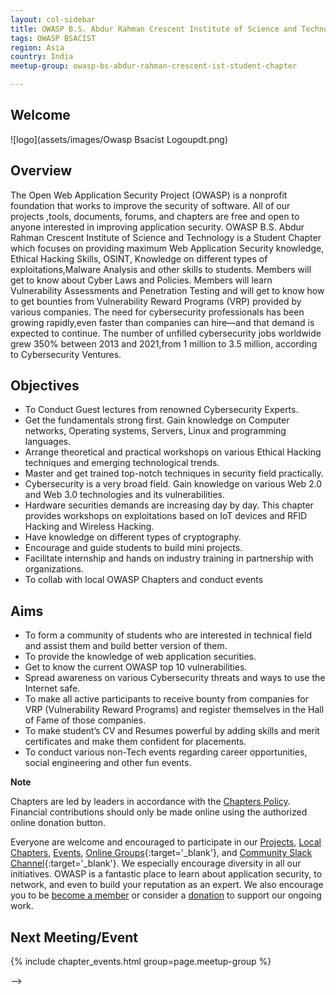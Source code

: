 ```yaml
---
layout: col-sidebar
title: OWASP B.S. Abdur Rahman Crescent Institute of Science and Technology - Student Chapter
tags: OWASP BSACIST
region: Asia
country: India
meetup-group: owasp-bs-abdur-rahman-crescent-ist-student-chapter

---
```




## Welcome

![logo](assets/images/Owasp Bsacist Logoupdt.png)

## Overview
The Open Web Application Security Project (OWASP) is a nonprofit foundation that works to improve the security of software. All of our projects ,tools, documents, forums, and chapters are free and open to anyone interested in improving application security.
OWASP B.S. Abdur Rahman Crescent Institute of Science and Technology is a Student Chapter which focuses on providing maximum Web Application Security 
knowledge, Ethical Hacking Skills, OSINT, Knowledge on different types of exploitations,Malware Analysis and other skills to students. Members will get to know about Cyber Laws and Policies. Members will learn Vulnerability Assessments and Penetration Testing and will get to know how to get bounties from Vulnerability Reward Programs (VRP) provided by various companies. The need for cybersecurity professionals has been growing rapidly,even faster than companies can hire—and that demand is expected to continue. The number of unfilled cybersecurity jobs worldwide grew 350% between 2013 and 2021,from 1 million to 3.5 million, according to Cybersecurity Ventures.

## Objectives
* To Conduct Guest lectures from renowned Cybersecurity Experts.
* Get the fundamentals strong first. Gain knowledge on Computer networks, 
  Operating systems, Servers, Linux and programming languages.
* Arrange theoretical and practical workshops on various Ethical Hacking techniques 
  and emerging technological trends.
* Master and get trained top-notch techniques in security field practically.
* Cybersecurity is a very broad field. Gain knowledge on various Web 2.0 and Web 3.0 
  technologies and its vulnerabilities. 
* Hardware securities demands are increasing day by day. This chapter provides 
  workshops on exploitations based on IoT devices and RFID Hacking and Wireless 
  Hacking.
* Have knowledge on different types of cryptography.
* Encourage and guide students to build mini projects.
* Facilitate internship and hands on industry training in partnership with 
  organizations.
* To collab with local OWASP Chapters and conduct events

## Aims
* To form a community of students who are interested in technical field and assist 
  them and build better version of them.
* To provide the knowledge of web application securities.
* Get to know the current OWASP top 10 vulnerabilities.
* Spread awareness on various Cybersecurity threats and ways to use the Internet 
  safe.
* To make all active participants to receive bounty from companies for VRP
  (Vulnerability Reward Programs) and register themselves in the Hall of Fame of 
  those companies.
* To make student’s CV and Resumes powerful by adding skills and merit certificates 
  and make them confident for placements.
* To conduct various non-Tech events regarding career opportunities, social 
  engineering and other fun events.


**Note**  

Chapters are led by leaders in accordance with the [Chapters Policy](/www-policy/operational/chapters). Financial contributions should only be made online using the authorized online donation button. 

Everyone are welcome and encouraged to participate in our [Projects](/projects/), [Local Chapters](/chapters/), [Events](/events/), [Online Groups](https://groups.google.com/a/owasp.com/){:target='_blank'}, and [Community Slack Channel](https://owasp.slack.com/){:target='_blank'}. We especially encourage diversity in all our initiatives. OWASP is a fantastic place to learn about application security, to network, and even to build your reputation as an expert. We also encourage you to be [become a member](/membership/) or consider a [donation](/donate/) to support our ongoing work.

Next Meeting/Event 
---------------------
{% include chapter_events.html group=page.meetup-group %}




-->
